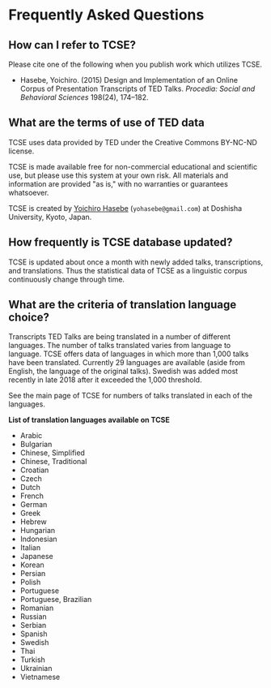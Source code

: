 # Frequently Asked Questions

## How can I refer to TCSE?

Please cite one of the following when you publish work which utilizes TCSE.

* Hasebe, Yoichiro. (2015) Design and Implementation of an Online Corpus of Presentation Transcripts of TED Talks. _Procedia: Social and Behavioral Sciences_ 198(24), 174–182.

## What are the terms of use of TED data

TCSE uses data provided by TED under the Creative Commons BY-NC-ND license.

TCSE is made available free for non-commercial educational and scientific use, but please use this system at your own risk. All materials and information are provided "as is," with no warranties or guarantees whatsoever.

TCSE is created by [Yoichiro Hasebe](https://yohasebe.com) (`yohasebe@gmail.com`) at Doshisha University, Kyoto, Japan.

## How frequently is TCSE database updated?

TCSE is updated about once a month with newly added talks, transcriptions, and translations. Thus the statistical data of TCSE as a linguistic corpus continuously change through time.

## What are the criteria of translation language choice?

Transcripts TED Talks are being translated in a number of different languages. The number of talks translated varies from language to language. TCSE offers data of languages in which more than 1,000 talks have been translated.  Currently 29 languages  are available (aside from English, the language of the original talks). Swedish was added most recently in late 2018 after it exceeded the 1,000 threshold. 

See the main page of TCSE for numbers of talks translated in each of the languages.

**List of translation languages available on TCSE**

- Arabic                
- Bulgarian             
- Chinese, Simplified   
- Chinese, Traditional  
- Croatian              
- Czech                 
- Dutch                 
- French                
- German                
- Greek                 
- Hebrew                
- Hungarian             
- Indonesian            
- Italian               
- Japanese              
- Korean                
- Persian               
- Polish                
- Portuguese            
- Portuguese, Brazilian 
- Romanian              
- Russian               
- Serbian               
- Spanish               
- Swedish               
- Thai                  
- Turkish               
- Ukrainian             
- Vietnamese
